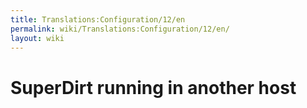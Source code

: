 ```yaml
---
title: Translations:Configuration/12/en
permalink: wiki/Translations:Configuration/12/en/
layout: wiki
---
```


# SuperDirt running in another host
